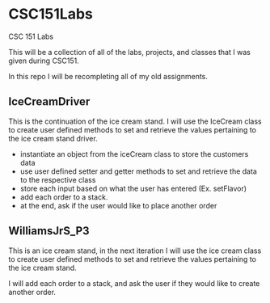 # CSC151Labs

CSC 151 Labs

This will be a collection of all of the labs, projects, and classes that I was given during CSC151.

In this repo I will be recompleting all of my old assignments.

## IceCreamDriver

This is the continuation of the ice cream stand.
I will use the IceCream class to create user defined methods to set and retrieve the values pertaining to the ice cream stand driver.

- instantiate an object from the iceCream class to store the customers data
- use user defined setter and getter methods to set and retrieve the data to the respective class
- store each input based on what the user has entered (Ex. setFlavor)
- add each order to a stack.
- at the end, ask if the user would like to place another order

## WilliamsJrS_P3

This is an ice cream stand, in the next iteration I will use the ice cream class to create user defined methods to set and retrieve the values pertaining to the ice cream stand.

I will add each order to a stack, and ask the user if they would like to create another order.
